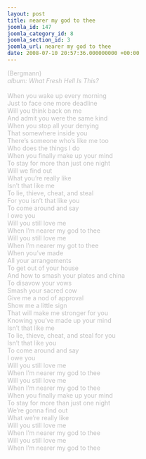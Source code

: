 ```yaml
---
layout: post
title: nearer my god to thee
joomla_id: 147
joomla_category_id: 8
joomla_section_id: 3
joomla_url: nearer my god to thee
date: 2008-07-10 20:57:36.000000000 +00:00
---
```

<span style="color: #c0c0c0">(Bergmann)<br />
<i>album: What Fresh Hell Is This?</i><br />
<br />
When you wake up every morning<br />
Just to face one more deadline<br />
Will you think back on me<br />
And admit you were the same kind<br />
When you stop all your denying<br />
That somewhere inside you<br />
There&rsquo;s someone who&rsquo;s like me too<br />
Who does the things I do <br />
When you finally make up your mind<br />
To stay for more than just one night<br />
Will we find out <br />
What you&rsquo;re really like<br />
Isn&rsquo;t that like me<br />
To lie, thieve, cheat, and steal<br />
For you isn&rsquo;t that like you<br />
To come around and say<br />
I owe you<br />
Will you still love me<br />
When I&rsquo;m nearer my god to thee<br />
Will you still love me<br />
When I&rsquo;m nearer my got to thee<br />
When you&rsquo;ve made<br />
All your arrangements<br />
To get out of your house<br />
And how to smash your plates and china<br />
To disavow your vows<br />
Smash your sacred cow<br />
Give me a nod of approval<br />
Show me a little sign<br />
That will make me stronger for you<br />
Knowing you&rsquo;ve made up your mind<br />
Isn&rsquo;t that like me<br />
To lie, thieve, cheat, and steal for you<br />
Isn&rsquo;t that like you<br />
To come around and say<br />
I owe you<br />
Will you still love me<br />
When I&rsquo;m nearer my god to thee<br />
Will you still love me<br />
When I&rsquo;m nearer my god to thee<br />
When you finally make up your mind<br />
To stay for more than just one night<br />
We&rsquo;re gonna find out <br />
What we&rsquo;re really like<br />
Will you still love me<br />
When I&rsquo;m nearer my god to thee<br />
Will you still love me<br />
When I&rsquo;m nearer my god to thee<br />
</span>
<br />
